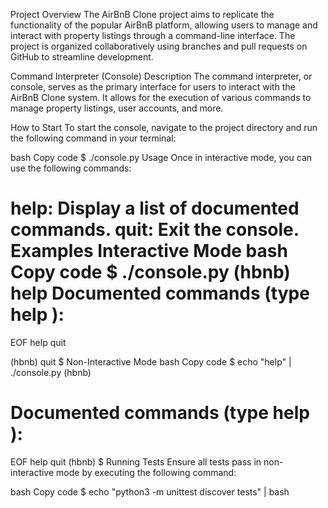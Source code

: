 Project Overview
The AirBnB Clone project aims to replicate the functionality of the popular AirBnB platform, allowing users to manage and interact with property listings through a command-line interface. The project is organized collaboratively using branches and pull requests on GitHub to streamline development.

Command Interpreter (Console)
Description
The command interpreter, or console, serves as the primary interface for users to interact with the AirBnB Clone system. It allows for the execution of various commands to manage property listings, user accounts, and more.

How to Start
To start the console, navigate to the project directory and run the following command in your terminal:

bash
Copy code
$ ./console.py
Usage
Once in interactive mode, you can use the following commands:

help: Display a list of documented commands.
quit: Exit the console.
Examples
Interactive Mode
bash
Copy code
$ ./console.py
(hbnb) help
Documented commands (type help <topic>):
========================================
EOF  help  quit

(hbnb) quit
$
Non-Interactive Mode
bash
Copy code
$ echo "help" | ./console.py
(hbnb)

Documented commands (type help <topic>):
========================================
EOF  help  quit
(hbnb) 
$
Running Tests
Ensure all tests pass in non-interactive mode by executing the following command:

bash
Copy code
$ echo "python3 -m unittest discover tests" | bash
